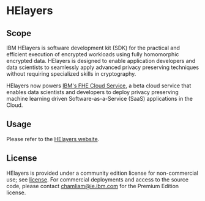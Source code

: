 # HElayers

## Scope

IBM HElayers is software development kit (SDK) for the practical and efficient
execution of encrypted workloads using fully homomorphic encrypted data.
HElayers is designed to enable application developers and data scientists to
seamlessly apply advanced privacy preserving techniques without requiring
specialized skills in cryptography.

HElayers now powers [IBM's FHE Cloud Service](https://he4cloud.com/public/), a
beta cloud service that enables data scientists and developers to deploy
privacy preserving machine learning driven Software-as-a-Service (SaaS)
applications in the Cloud.

## Usage

Please refer to the [HElayers website](https://ibm.github.io/helayers/).

## License

HElayers is provided under a community edition license for non-commercial use;
see [license](https://ibm.ent.box.com/s/zfl6rt2p09811nyy8yow8t3mpsmkmsw6). For
commercial deployments and access to the source code, please contact
[chamliam@ie.ibm.com](mailto:chamliam@ie.ibm.com) for the Premium Edition
license.
